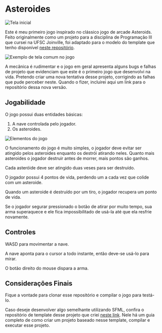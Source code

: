 # Asteroides

![Tela inicial](https://imgur.com/FG1BHkW.png)

Este é meu primeiro jogo inspirado no clássico jogo de arcade Asteroids. Feito originalmente como um projeto para a disciplina de Programação III que cursei na UFSC Joinville, foi adaptado para o modelo do template que tenho disponível [neste repositório](https://github.com/lucas-yotsui/My-SFML-Template).

![Exemplo de tela comum no jogo](https://imgur.com/Kg3c4Eb.png)

A mecânica é rudimentar e o jogo em geral apresenta alguns bugs e falhas de projeto que evidenciam que este é o primeiro jogo que desenvolvi na vida. Pretendo criar uma nova tentativa desse projeto, corrigindo as falhas que pude perceber neste. Quando o fizer, incluirei aqui um link para o repositório dessa nova versão.

## Jogabilidade

O jogo possui duas entidades básicas: 

1. A nave controlada pelo jogador. 
2. Os asteroides. 

![Elementos do jogo](https://imgur.com/XggTFDb.png)

O funcionamento do jogo é muito simples, o jogador deve evitar ser atingido pelos asteroides enquanto os destrói atirando neles. Quanto mais asteroides o jogador destruir antes de morrer, mais pontos são ganhos. 

Cada asteróide deve ser atingido duas veses para ser destruído.

O jogador possui 4 pontos de vida, perdendo um a cada vez que colide com um asteroide.

Quando um asteroide é destruído por um tiro, o jogador recupera um ponto de vida.

Se o jogador segurar pressionado o botão de atirar por muito tempo, sua arma superaquece e ele fica impossibilitado de usá-la até que ela resfrie novamente.

## Controles

WASD para movimentar a nave.

A nave aponta para o cursor a todo instante, então deve-se usá-lo para mirar.

O botão direito do mouse dispara a arma.

## Considerações Finais

Fique a vontade para clonar esse repositório e compilar o jogo para testá-lo.

Caso deseje desenvolver algo semelhante utilizando SFML, confira o repositório de template desse projeto que criei [neste link](https://github.com/lucas-yotsui/My-SFML-Template). Nele há um guia completo de como criar um projeto baseado nesse template, compilar e executar esse projeto.